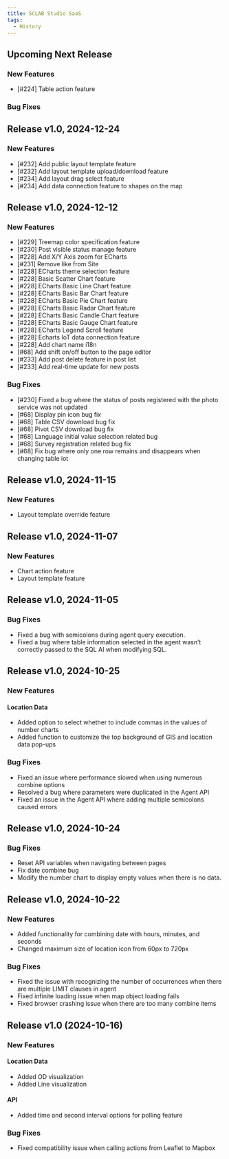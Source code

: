 ```yaml
---
title: SCLAB Studio SaaS
tags:
  - History
---
```


## Upcoming Next Release
### New Features
* [#224] Table action feature

### Bug Fixes

## Release v1.0, 2024-12-24
### New Features
* [#232] Add public layout template feature
* [#232] Add layout template upload/download feature
* [#234] Add layout drag select feature
* [#234] Add data connection feature to shapes on the map

## Release v1.0, 2024-12-12
### New Features
* [#229] Treemap color specification feature
* [#230] Post visible status manage feature
* [#228] Add X/Y Axis zoom for ECharts
* [#231] Remove like from Site
* [#228] ECharts theme selection feature
* [#228] Basic Scatter Chart feature
* [#228] ECharts Basic Line Chart feature
* [#228] ECharts Basic Bar Chart feature
* [#228] ECharts Basic Pie Chart feature
* [#228] ECharts Basic Radar Chart feature
* [#228] ECharts Basic Candle Chart feature
* [#228] ECharts Basic Gauge Chart feature
* [#228] ECharts Legend Scroll feature
* [#228] Echarts IoT data connection feature
* [#228] Add chart name i18n
* [#68] Add shift on/off button to the page editor
* [#233] Add post delete feature in post list
* [#233] Add real-time update for new posts

### Bug Fixes
* [#230] Fixed a bug where the status of posts registered with the photo service was not updated
* [#68] Display pin icon bug fix
* [#68] Table CSV download bug fix
* [#68] Pivot CSV download bug fix
* [#68] Language initial value selection related bug
* [#68] Survey registration related bug fix
* [#68] Fix bug where only one row remains and disappears when changing table iot

## Release v1.0, 2024-11-15
### New Features
* Layout template override feature

## Release v1.0, 2024-11-07
### New Features
* Chart action feature
* Layout template feature

## Release v1.0, 2024-11-05

### Bug Fixes

* Fixed a bug with semicolons during agent query execution.
* Fixed a bug where table information selected in the agent wasn’t correctly passed to the SQL AI when modifying SQL.

## Release v1.0, 2024-10-25

### New Features

#### Location Data

* Added option to select whether to include commas in the values of number charts
* Added function to customize the top background of GIS and location data pop-ups

### Bug Fixes

* Fixed an issue where performance slowed when using numerous combine options
* Resolved a bug where parameters were duplicated in the Agent API
* Fixed an issue in the Agent API where adding multiple semicolons caused errors

## Release v1.0, 2024-10-24

### Bug Fixes

* Reset API variables when navigating between pages
* Fix date combine bug
* Modify the number chart to display empty values when there is no data.

## Release v1.0, 2024-10-22

### New Features

* Added functionality for combining date with hours, minutes, and seconds
* Changed maximum size of location icon from 60px to 720px

### Bug Fixes

* Fixed the issue with recognizing the number of occurrences when there are multiple LIMIT clauses in agent
* Fixed infinite loading issue when map object loading fails
* Fixed browser crashing issue when there are too many combine items

## Release v1.0 (2024-10-16)

### New Features

#### Location Data

* Added OD visualization
* Added Line visualization

#### API

* Added time and second interval options for polling feature

### Bug Fixes

* Fixed compatibility issue when calling actions from Leaflet to Mapbox
